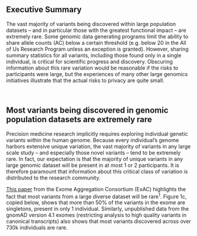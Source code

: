 ## Executive Summary

The vast majority of variants being discovered within large population datasets – and in particular those with the greatest functional impact – are extremely rare. Some genomic data generating programs limit the ability to share allele counts (AC) below a certain threshold (e.g. below 20 in the All of Us Research Program unless an exception is granted). However, sharing summary statistics for all variants, including those found only in a single individual, is critical for scientific progress and discovery. Obscuring information about this rare variation would be reasonable if the risks to participants were large, but the experiences of many other large genomics initiatives illustrate that the actual risks to privacy are quite small.

<br />

## Most variants being discovered in genomic population datasets are extremely rare

Precision medicine research implicitly requires exploring individual genetic variants within the human genome. Because every individual’s genome harbors extensive unique variation, the vast majority of variants in any large scale study – and especially those novel variants – tend to be extremely rare. In fact, our expectation is that the majority of unique variants in any large genomic dataset will be present in at most 1 or 2 participants. It is therefore paramount that information about this critical class of variation is distributed to the research community.

[This paper](https://www.nature.com/articles/nature19057) from the Exome Aggregation Consortium (ExAC) highlights the fact that most variants from a large diverse dataset will be rare<sup>1</sup>. Figure 1c, copied below, shows that more than 50% of the variants in the exome are singletons, present in only 1 individual. Similarly, unpublished data from the gnomAD version 4.1 exomes (restricting analysis to high quality variants in canonical transcripts) also shows that most variants discovered across over 730k individuals are rare.

<br />
